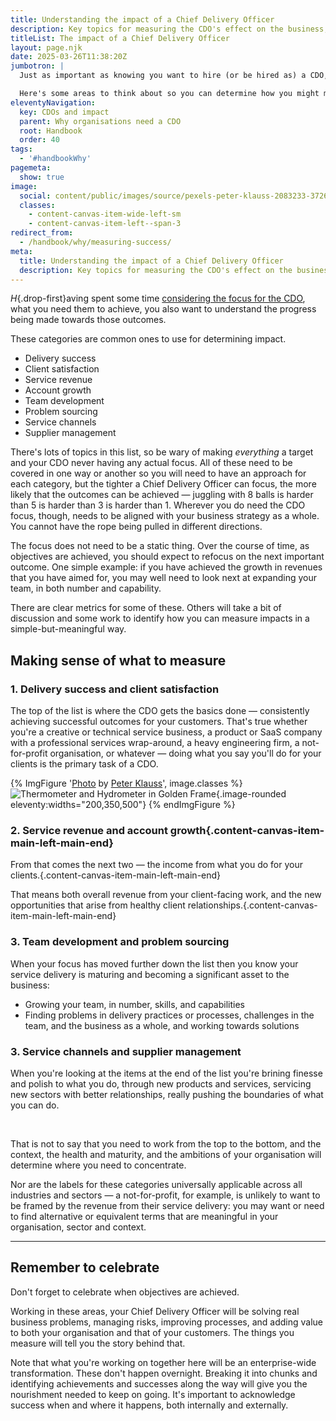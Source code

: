 ```yaml
---
title: Understanding the impact of a Chief Delivery Officer
description: Key topics for measuring the CDO's effect on the business, both qualitative and quantitative.
titleList: The impact of a Chief Delivery Officer
layout: page.njk
date: 2025-03-26T11:38:20Z
jumbotron: |
  Just as important as knowing you want to hire (or be hired as) a CDO, is understanding the CDO's effect on the business.

  Here's some areas to think about so you can determine how you might measure the shape of that impact, both qualitative and quantitative.
eleventyNavigation:
  key: CDOs and impact
  parent: Why organisations need a CDO
  root: Handbook
  order: 40
tags:
  - '#handbookWhy'
pagemeta:
  show: true
image:
  social: content/public/images/source/pexels-peter-klauss-2083233-3726313.jpg
  classes:
    - content-canvas-item-wide-left-sm
    - content-canvas-item-left--span-3
redirect_from:
  - /handbook/why/measuring-success/
meta:
  title: Understanding the impact of a Chief Delivery Officer
  description: Key topics for measuring the CDO's effect on the business, both qualitative and quantitative
---
```


*H*{.drop-first}aving spent some time [considering the focus for the CDO](/handbook/why/set-up-for-success/), what you need them to achieve, you also want to understand the progress being made towards those outcomes.

These categories are common ones to use for determining impact.

- Delivery success
- Client satisfaction
- Service revenue
- Account growth
- Team development
- Problem sourcing
- Service channels
- Supplier management

There's lots of topics in this list, so be wary of making *everything* a target and your CDO never having any actual focus. All of these need to be covered in one way or another so you will need to have an approach for each category, but the tighter a Chief Delivery Officer can focus, the more likely that the outcomes can be achieved — juggling with 8 balls is harder than 5 is harder than 3 is harder than 1. Wherever you do need the CDO focus, though, needs to be aligned with your business strategy as a whole. You cannot have the rope being pulled in different directions.

The focus does not need to be a static thing. Over the course of time, as objectives are achieved, you should expect to refocus on the next important outcome. One simple example: if you have achieved the growth in revenues that you have aimed for, you may well need to look next at expanding your team, in both number and capability.

There are clear metrics for some of these. Others will take a bit of discussion and some work to identify how you can measure impacts in a simple-but-meaningful way.

## Making sense of what to measure

### 1. Delivery success and client satisfaction

The top of the list is where the CDO gets the basics done — consistently achieving successful outcomes for your customers. That's true whether you're a creative or technical service business, a product or SaaS company with a professional services wrap-around, a heavy engineering firm, a not-for-profit organisation, or whatever — doing what you say you'll do for your clients is the primary task of a CDO.

{% ImgFigure '<a href="https://www.pexels.com/photo/thermometer-and-hydrometer-in-golden-frame-3726313/" target="_blank" rel="noopener nofollow ugc">Photo</a> by <a href="https://www.pexels.com/@peter-klauss-2083233/" target="_blank" rel="noopener nofollow ugc">Peter Klauss</a>', image.classes %}
![Thermometer and Hydrometer in Golden Frame](/public/images/source/pexels-peter-klauss-2083233-3726313.jpg){.image-rounded eleventy:widths="200,350,500"}
{% endImgFigure %}

### 2. Service revenue and account growth{.content-canvas-item-main-left-main-end}

From that comes the next two — the income from what you do for your clients.{.content-canvas-item-main-left-main-end}

That means both overall revenue from your client-facing work, and the new opportunities that arise from healthy client relationships.{.content-canvas-item-main-left-main-end}

### 3. Team development and problem sourcing

When your focus has moved further down the list then you know your service delivery is maturing and becoming a significant asset to the business:

- Growing your team, in number, skills, and capabilities
- Finding problems in delivery practices or processes, challenges in the team, and the business as a whole, and working towards solutions

### 3. Service channels and supplier management

When you're looking at the items at the end of the list you're brining finesse and polish to what you do, through new products and services, servicing new sectors with better relationships, really pushing the boundaries of what you can do.

&nbsp;

That is not to say that you need to work from the top to the bottom, and the context, the health and maturity, and the ambitions of your organisation will determine where you need to concentrate.

Nor are the labels for these categories universally applicable across all industries and sectors — a not-for-profit, for example, is unlikely to want to be framed by the revenue from their service delivery: you may want or need to find alternative or equivalent terms that are meaningful in your organisation, sector and context.

---

## Remember to celebrate

Don't forget to celebrate when objectives are achieved.

Working in these areas, your Chief Delivery Officer will be solving real business problems, managing risks, improving processes, and adding value to both your organisation and that of your customers. The things you measure will tell you the story behind that.

Note that what you're working on together here will be an enterprise-wide transformation. These don't happen overnight. Breaking it into chunks and identifying achievements and successes along the way will give you the nourishment needed to keep on going. It's important to acknowledge success when and where it happens, both internally and externally.
